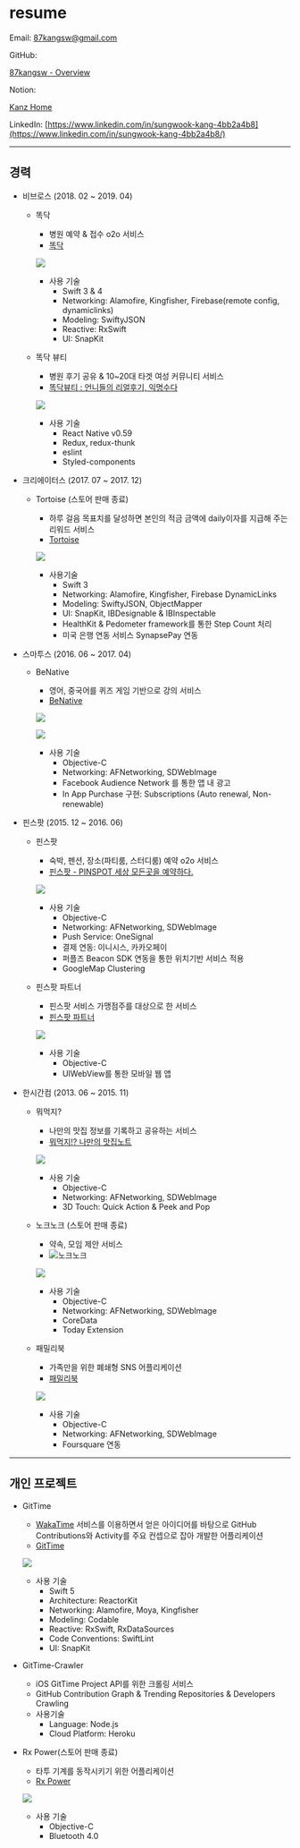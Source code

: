 # resume

Email: 87kangsw@gmail.com

GitHub:

[87kangsw - Overview](https://github.com/87kangsw)

Notion:

[Kanz Home](http://bit.ly/31Lsy5q)

LinkedIn: [https://www.linkedin.com/in/sungwook-kang-4bb2a4b8](https://www.linkedin.com/in/sungwook-kang-4bb2a4b8/)

---

## 경력

- 비브로스 (2018. 02 ~ 2019. 04)

  - 똑닥

    - 병원 예약 & 접수 o2o 서비스
    - [‎똑닥](https://itunes.apple.com/kr/app/id1014889755?mt=8)

    ![](https://github.com/87kangsw/resume/blob/master/images/ddocdoc.png)

    - 사용 기술
      - Swift 3 & 4
      - Networking: Alamofire, Kingfisher, Firebase(remote config, dynamiclinks)
      - Modeling: SwiftyJSON
      - Reactive: RxSwift
      - UI: SnapKit

  - 똑닥 뷰티

    - 병원 후기 공유 & 10~20대 타겟 여성 커뮤니티 서비스
    - [‎똑닥뷰티 : 언니들의 리얼후기, 익명수다](https://itunes.apple.com/kr/app/id1444002466?mt=8)

    ![](https://github.com/87kangsw/resume/blob/master/images/beauty.png)

    - 사용 기술
      - React Native v0.59
      - Redux, redux-thunk
      - eslint
      - Styled-components

- 크리에이터스 (2017. 07 ~ 2017. 12)

  - Tortoise (스토어 판매 종료)

    - 하루 걸음 목표치를 달성하면 본인의 적금 금액에 daily이자를 지급해 주는 리워드 서비스
    - [Tortoise](https://itunes.apple.com/us/app/tortoise-health-savings/id1094936336)

    ![](https://github.com/87kangsw/resume/blob/master/images/tortoise.png)

    - 사용기술
      - Swift 3
      - Networking: Alamofire, Kingfisher, Firebase DynamicLinks
      - Modeling: SwiftyJSON, ObjectMapper
      - UI: SnapKit, IBDesignable & IBInspectable
      - HealthKit & Pedometer framework를 통한 Step Count 처리
      - 미국 은행 연동 서비스 SynapsePay 연동

- 스마투스 (2016. 06 ~ 2017. 04)

  - BeNative

    - 영어, 중국어를 퀴즈 게임 기반으로 강의 서비스
    - [‎BeNative](https://itunes.apple.com/kr/app/bineitibeu-geullobeol-gieob/id915310665?mt=8)

    ![](https://github.com/87kangsw/resume/blob/master/images/benative_renewal.png)

    ![](https://github.com/87kangsw/resume/blob/master/images/benative.png)

    - 사용 기술
      - Objective-C
      - Networking: AFNetworking, SDWebImage
      - Facebook Audience Network 를 통한 앱 내 광고
      - In App Purchase 구현: Subscriptions (Auto renewal, Non-renewable)

- 핀스팟 (2015. 12 ~ 2016. 06)

  - 핀스팟

    - 숙박, 펜션, 장소(파티룸, 스터디룸) 예약 o2o 서비스
    - [‎핀스팟 - PINSPOT 세상 모든곳을 예약하다.](https://itunes.apple.com/kr/app/pinseupas-pinspot-sesang-modeungos/id1033106216?mt=8)

    ![](https://github.com/87kangsw/resume/blob/master/images/pinspot.png)

    - 사용 기술
      - Objective-C
      - Networking: AFNetworking, SDWebImage
      - Push Service: OneSignal
      - 결제 연동: 이니시스, 카카오페이
      - 퍼플즈 Beacon SDK 연동을 통한 위치기반 서비스 적용
      - GoogleMap Clustering

  - 핀스팟 파트너

    - 핀스팟 서비스 가맹점주를 대상으로 한 서비스
    - [‎핀스팟 파트너](https://itunes.apple.com/kr/app/pinseupas-pateuneo/id1117260351?mt=8)

    ![](https://github.com/87kangsw/resume/blob/master/images/partner.png)

    - 사용 기술
      - Objective-C
      - UIWebView를 통한 모바일 웹 앱

- 한시간컴 (2013. 06 ~ 2015. 11)

  - 뭐먹지?

    - 나만의 맛집 정보를 기록하고 공유하는 서비스
    - [‎뭐먹지!? 나만의 맛집노트](https://itunes.apple.com/kr/app/mwomeogji/id1051623108?mt=8)

    ![](https://github.com/87kangsw/resume/blob/master/images/foodnote.png)

    - 사용 기술
      - Objective-C
      - Networking: AFNetworking, SDWebImage
      - 3D Touch: Quick Action & Peek and Pop

  - 노크노크 (스토어 판매 종료)

    - 약속, 모임 제안 서비스
    - ![노크노크](https://itunes.apple.com/kr/app/nokeunokeu/id922396277?mt=8)

    ![](https://github.com/87kangsw/resume/blob/master/images/knock.png)

    - 사용 기술
      - Objective-C
      - Networking: AFNetworking, SDWebImage
      - CoreData
      - Today Extension

  - 패밀리북

    - 가족만을 위한 폐쇄형 SNS 어플리케이션
    - [‎패밀리북](https://itunes.apple.com/kr/app/paemillibug/id588633215?mt=8)

    ![](https://github.com/87kangsw/resume/blob/master/images/familybook.png)

    - 사용 기술
      - Objective-C
      - Networking: AFNetworking, SDWebImage
      - Foursquare 연동

---

## 개인 프로젝트

- GitTime

  - [WakaTime](https://wakatime.com) 서비스를 이용하면서 얻은 아이디어를 바탕으로
    GitHub Contributions와 Activity를 주요 컨셉으로 잡아 개발한 어플리케이션
  - [GitTime](https://itunes.apple.com/kr/app/id1469013856?mt=8)

  ![](https://github.com/87kangsw/resume/blob/master/images/gittime.png)

  - 사용 기술
    - Swift 5
    - Architecture: ReactorKit
    - Networking: Alamofire, Moya, Kingfisher
    - Modeling: Codable
    - Reactive: RxSwift, RxDataSources
    - Code Conventions: SwiftLint
    - UI: SnapKit

- GitTime-Crawler

  - iOS GitTime Project API를 위한 크롤링 서비스
  - GitHub Contribution Graph & Trending Repositories & Developers Crawling
  - 사용기술
    - Language: Node.js
    - Cloud Platform: Heroku

- Rx Power(스토어 판매 종료)

  - 타투 기계를 동작시키기 위한 어플리케이션
  - [Rx Power](https://itunes.apple.com/kr/app/rx-power/id1246644023?mt=8)

  ![](https://github.com/87kangsw/resume/blob/master/images/rxpower.png)

  - 사용 기술
    - Objective-C
    - Bluetooth 4.0
